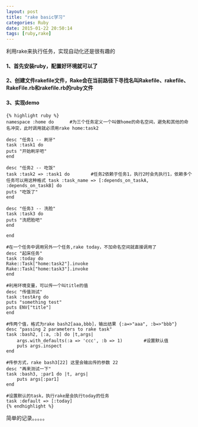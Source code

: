 ```yaml
---
layout: post
title: "rake basic学习"
categories: Ruby
date: 2015-01-22 20:50:14
tags: [ruby,rake]
---
```

利用rake来执行任务，实现自动化还是很有趣的

<!-- more -->

#### 1、首先安装ruby，配置好环境就可以了  

#### 2、创建文件rakefile文件，Rake会在当前路径下寻找名叫Rakefile、rakefile、RakeFile.rb和rakefile.rb的ruby文件

#### 3、实现demo

	{% highlight ruby %}
	namespace :home do		#为三个任务定义一个叫做home的命名空间，避免和其他的命名冲突，此时调用就必须用rake home:task2

	desc "任务1 -- 刷牙"
	task :task1 do
	puts "开始刷牙吧"
	end

	desc "任务2 -- 吃饭"
	task :task2 => :task1 do		#任务2依赖于任务1，执行2时会先执行1，依赖多个任务可以用这种格式 task :task_name => [:depends_on_taskA, :depends_on_taskB] do
	puts "吃饭了"
	end

	desc "任务3 -- 洗脸"
	task :task3 do
	puts "洗把脸吧"
	end

	end

	#在一个任务中调用另外一个任务,rake today，不加命名空间就直接调用了
	desc "起床任务"
	task :today do
	Rake::Task["home:task2"].invoke
	Rake::Task["home:task3"].invoke
	end

	#利用环境变量，可以传一个叫title的值
	desc "传值测试"
	task :testArg do
	puts "something test"
	puts ENV["title"]
	end

	#传两个值，格式为rake bash2[aaa,bbb]，输出结果 {:a=>"aaa", :b=>"bbb"}
	desc "passing 2 parameters to rake task"
	task :bash2, [:a, :b] do |t,args|
		args.with_defaults(:a => 'ccc', :b => 1)		#设置默认值
    	puts args.inspect
	end

	#传参方式，rake bash3[22] 这里会输出传的参数 22
	desc "再来测试一下"
	task :bash3, :par1 do |t, args|
		puts args[:par1]
	end

	#设置默认的task，执行rake是会执行today的任务
	task :default => [:today]
	{% endhighlight %}

简单的记录。。。。。